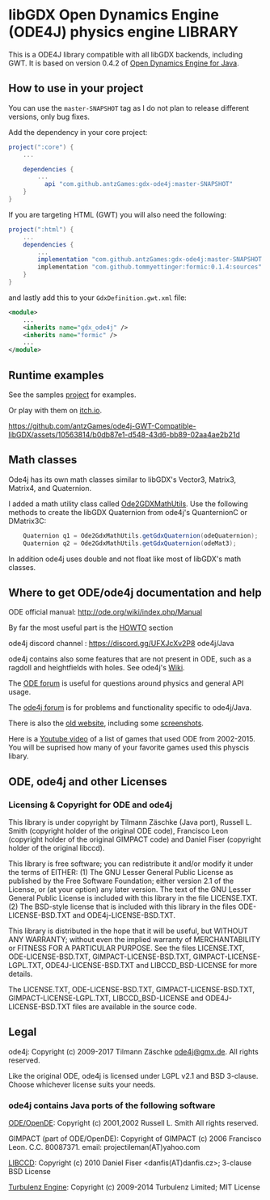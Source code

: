 # libGDX Open Dynamics Engine (ODE4J) physics engine LIBRARY

This is a ODE4J library compatible with all libGDX backends, including GWT.  It is based on
version 0.4.2 of [Open Dynamics Engine for Java](https://github.com/tzaeschke/ode4j).

## How to use in your project

You can use the `master-SNAPSHOT` tag as I do not plan to release different versions, only bug fixes. 

Add the dependency in your core project:

```gradle
project(":core") {
    ...

    dependencies {
        ...
          api "com.github.antzGames:gdx-ode4j:master-SNAPSHOT"
    }
}
```

If you are targeting HTML (GWT) you will also need the following:

```gradle
project(":html") {
    ...
    dependencies {
        ...
        implementation "com.github.antzGames:gdx-ode4j:master-SNAPSHOT:sources"
        implementation "com.github.tommyettinger:formic:0.1.4:sources"
    }
}
```

and lastly add this to your `GdxDefinition.gwt.xml` file:

```xml
<module>
    ...
    <inherits name="gdx_ode4j" />
    <inherits name="formic" />
    ...
</module>
```

## Runtime examples

See the samples [project](https://github.com/antzGames/gdx-ode4j-examples) for examples.

Or play with them on [itch.io](https://antzgames.itch.io/physics-in-a-browser).

https://github.com/antzGames/ode4j-GWT-Compatible-libGDX/assets/10563814/b0db87e1-d548-43d6-bb89-02aa4ae2b21d

## Math classes

Ode4j has its own math classes similar to libGDX's Vector3, Matrix3, Matrix4, and Quaternion.

I added a math utility class called [Ode2GDXMathUtils](https://github.com/antzGames/gdx-ode4j/blob/master/core/src/main/java/com/antz/ode4libGDX/util/Ode2GdxMathUtils.java).  Use the following methods to create the libGDX Quaternion from ode4j's QuanternionC or DMatrix3C:

```java
    Quaternion q1 = Ode2GdxMathUtils.getGdxQuaternion(odeQuaternion);  
    Quaternion q2 = Ode2GdxMathUtils.getGdxQuaternion(odeMat3);
```

In addition ode4j uses double and not float like most of libGDX's math classes.

## Where to get ODE/ode4j documentation and help

ODE official manual: http://ode.org/wiki/index.php/Manual

By far the most useful part is the [HOWTO](http://ode.org/wiki/index.php/HOWTO) section

ode4j discord channel : https://discord.gg/UFXJcXv2P8 ode4j/Java

ode4j contains also some features that are not present in ODE, such as a ragdoll and heightfields with holes. See ode4j's [Wiki](https://github.com/tzaeschke/ode4j/wiki/Functionality-beyond-ODE).

The [ODE forum](https://groups.google.com/forum/#!forum/ode-users) is useful for questions around physics and general API usage.

The [ode4j forum](https://groups.google.com/forum/?hl=en#!forum/ode4j) is for problems and functionality specific to ode4j/Java.

There is also the [old website](https://tzaeschke.github.io/ode4j-old/), including some [screenshots](https://tzaeschke.github.io/ode4j-old/ode4j-features.html).

Here is a [Youtube video](https://www.youtube.com/watch?v=ENlpu_Jjp3Q) of a list of games that used ODE from 2002-2015.  You will be suprised how many of your favorite games used this physcis libary.

## ODE, ode4j and other Licenses

### Licensing & Copyright for ODE and ode4j

This library is under copyright by Tilmann Zäschke (Java port), Russell L. Smith (copyright holder of the original ODE code), Francisco Leon (copyright holder of the original GIMPACT code) and Daniel Fiser (copyright holder of the original libccd).

This library is free software; you can redistribute it and/or modify it under the terms of EITHER:
(1) The GNU Lesser General Public License as published by the Free Software Foundation; either version 2.1 of the License, or (at your option) any later version. The text of the GNU Lesser General Public License is included with this library in the file LICENSE.TXT.
(2) The BSD-style license that is included with this library in the files ODE-LICENSE-BSD.TXT and ODE4j-LICENSE-BSD.TXT.

This library is distributed in the hope that it will be useful, but WITHOUT ANY WARRANTY; without even the implied warranty of MERCHANTABILITY or FITNESS FOR A PARTICULAR PURPOSE. See the files LICENSE.TXT, ODE-LICENSE-BSD.TXT, GIMPACT-LICENSE-BSD.TXT, GIMPACT-LICENSE-LGPL.TXT, ODE4J-LICENSE-BSD.TXT and LIBCCD_BSD-LICENSE for more details.

The LICENSE.TXT, ODE-LICENSE-BSD.TXT, GIMPACT-LICENSE-BSD.TXT, GIMPACT-LICENSE-LGPL.TXT, LIBCCD_BSD-LICENSE and ODE4J-LICENSE-BSD.TXT files are available in the source code.

## Legal

ode4j:
Copyright (c) 2009-2017 Tilmann Zäschke ode4j@gmx.de.
All rights reserved.

Like the original ODE, ode4j is licensed under LGPL v2.1 and BSD 3-clause. Choose whichever license suits your needs.

### ode4j contains Java ports of the following software

[ODE/OpenDE](http://www.ode.org/):
Copyright  (c) 2001,2002 Russell L. Smith
All rights reserved.

GIMPACT (part of ODE/OpenDE):
Copyright of GIMPACT (c) 2006 Francisco Leon. C.C. 80087371.
email: projectileman(AT)yahoo.com

[LIBCCD](https://github.com/danfis/libccd):
Copyright (c) 2010 Daniel Fiser <danfis(AT)danfis.cz>;
3-clause BSD License

[Turbulenz Engine](https://github.com/turbulenz/turbulenz_engine):
Copyright (c) 2009-2014 Turbulenz Limited; MIT License
